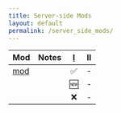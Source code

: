 ```yaml
---
title: Server-side Mods
layout: default
permalink: /server_side_mods/
---
```


| Mod                          | Notes | [I](https://modrinth.com/modpack/kitsuryki) | II  |
| ---------------------------- | ----- | :-----------------------------------------: | :-: |
| [mod](https://modrinth.com/) |       |                      ✅                      |  -  |
|                              |       |                     🆕                      |  -  |
|                              |       |                      ❌                      |  -  |
